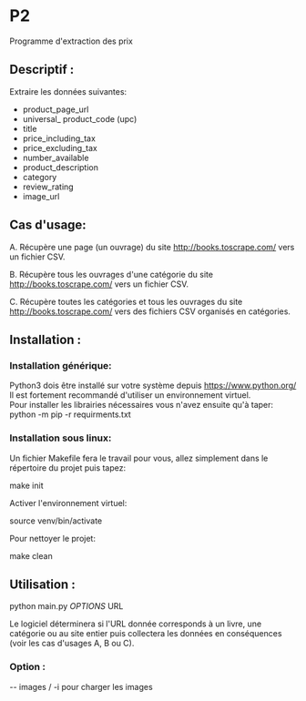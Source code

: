 # P2
Programme d'extraction des prix  
## Descriptif :  
Extraire les données suivantes: 
  
- product_page_url  
- universal_ product_code (upc)  
- title  
- price_including_tax  
- price_excluding_tax  
- number_available  
- product_description  
- category  
- review_rating  
- image_url  

## Cas d'usage:  
  
A. Récupère une page (un ouvrage) du site http://books.toscrape.com/ vers un fichier CSV.    
  
B. Récupère tous les ouvrages d'une catégorie du site http://books.toscrape.com/ vers un fichier CSV.  
  
C. Récupère toutes les catégories et tous les ouvrages du site http://books.toscrape.com/ vers des fichiers CSV organisés en catégories.

## Installation :  

### Installation générique:    
Python3 dois être installé sur votre système depuis https://www.python.org/  
Il est fortement recommandé d'utiliser un environnement virtuel.  
Pour installer les librairies nécessaires vous n'avez ensuite qu'à taper:  
python -m pip -r requirments.txt  

### Installation sous linux:  
Un fichier Makefile fera le travail pour vous, allez simplement dans
le répertoire du projet puis tapez:  
  
make init  
  
Activer l'environnement virtuel:  
  
source venv/bin/activate  
  
Pour nettoyer le projet:  
  
make clean  
  
## Utilisation :  
  
python main.py *OPTIONS* URL  
  
Le logiciel déterminera si l'URL donnée corresponds à un livre, une
catégorie ou au site entier puis collectera les données en
conséquences (voir les cas d'usages A, B ou C).  
  
### Option :  
-- images / -i pour charger les images
